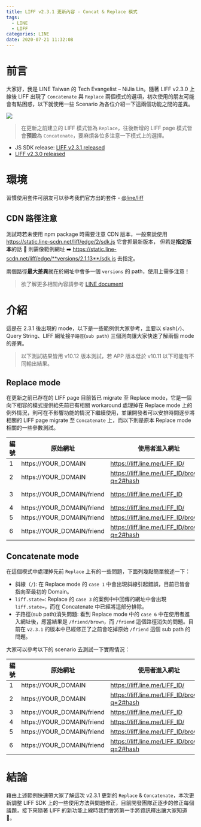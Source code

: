 ```yaml
---
title: LIFF v2.3.1 更新內容 - Concat & Replace 模式
tags:
  - LINE
  - LIFF
categories: LINE
date: 2020-07-21 11:32:08
---
```


# 前言

大家好，我是 LINE Taiwan 的 Tech Evangelist – NiJia Lin。隨著 LIFF v2.3.0 上線後 LIFF 出現了 `Concatenate` 與 `Replace` 兩個模式的選項，初次使用的朋友可能會有點困惑，以下就使用一些 Scenario 為各位介紹一下這兩個功能之間的差異。

![](https://i.imgur.com/SkUlT3P.png)

> 在更新之前建立的 LIFF 模式皆為 `Replace`，往後新增的 LIFF page 模式皆會**預設**為 `Concatenate`，要麻煩各位多注意一下模式上的選擇。

- JS SDK release: [LIFF v2.3.1 released](https://developers.line.biz/en/news/2020/07/16/release-liff-2.3.1/)
- [LIFF v2.3.0 released](https://developers.line.biz/en/news/2020/06/29/release-liff-2.3/)

<!-- more -->

# 環境

習慣使用套件可朋友可以參考我們官方出的套件 - [@line/liff](https://www.npmjs.com/package/@line/liff)

## CDN 路徑注意

測試時若未使用 npm package 時需要注意 CDN 版本，一般來說使用 https://static.line-scdn.net/liff/edge/2/sdk.js 它會抓最新版本，
但若是**指定版本**的話  則需像範例網址 ➡️ https://static.line-scdn.net/liff/edge/**versions/2.1.13**/sdk.js 去指定。

兩個路徑**最大差異**就在於網址中會多一個 `versions` 的 path，使用上需多注意！

> 欲了解更多相關內容請參考 [LINE document](https://developers.line.biz/en/docs/liff/developing-liff-apps/#specify-cdn-path)

# 介紹

這是在 2.3.1 後出現的 mode，以下是一些範例供大家參考，主要以 slash(`/`)、Query String、LIFF 網址接`子路徑`(`sub path`) 三個測向讓大家快速了解兩個 mode 的差異。

> 以下測試結果皆用 v10.12 版本測試，若 APP 版本低於 v10.11 以下可能有不同輸出結果。

## Replace mode

在更新之前已存在的 LIFF page 目前皆已 migrate 至 Replace mode，它是一個向下相容的模式提供給先前已有相關 workaround 處理掉在 Replace mode 上的例外情況，則可在不影響功能的情況下繼續使用，並讓開發者可以安排時間逐步將相關的 LIFF page migrate 至 `Concatenate` 上，而以下則是原本 Replace mode 相關的一些參數測試。

| 編號 | 原始網址                   | 使用者進入網址                               | 結果顯示網址                           |
| ---- | -------------------------- | -------------------------------------------- | -------------------------------------- |
| 1    | https://YOUR_DOMAIN        | https://liff.line.me/LIFF_ID/                | https://YOUR_DOMAIN/                   |
| 2    | https://YOUR_DOMAIN        | https://liff.line.me/LIFF_ID/brown/?q=2#hash | https://YOUR_DOMAIN/brown/?q=2         |
| 3    | https://YOUR_DOMAIN/friend | https://liff.line.me/LIFF_ID                 | https://YOUR_DOMAIN/friend?liff.state= |
| 4    | https://YOUR_DOMAIN/friend | https://liff.line.me/LIFF_ID/                | https://YOUR_DOMAIN/friend             |
| 5    | https://YOUR_DOMAIN/friend | https://liff.line.me/LIFF_ID/brown           | https://YOUR_DOMAIN/friend/brown       |
| 6    | https://YOUR_DOMAIN/friend | https://liff.line.me/LIFF_ID/brown/?q=2#hash | https://YOUR_DOMAIN/brown/?q=2         |

## Concatenate mode

在這個模式中處理掉先前 `Replace` 上有的一些問題，下面列幾點簡單敘述一下：

- 斜線（`/`): 在 Replace mode 的 `case 1` 中會出現斜線引起錯誤，目前已皆會指向至最初的 Domain。
- `liff.state=`: Replace 的 `case 3` 的案例中中回傳的網址中會出現 `liff.state=`，而在 Concatenate 中已經將這部分排除。
- 子路徑(sub path)消失問題: 看到 Replace mode 中的 `case 6` 中在使用者進入網址後，應當結果是 `/friend/brown`，而 `/friend` 這個路徑消失的問題。目前在 `v2.3.1` 的版本中已經修正了之前會吃掉原始 `/friend` 這個 sub path 的問題。

大家可以參考以下的 scenario 去測試一下實際情況：

| 編號 | 原始網址                   | 使用者進入網址                               | 結果顯示網址                               |
| ---- | -------------------------- | -------------------------------------------- | ------------------------------------------ |
| 1    | https://YOUR_DOMAIN        | https://liff.line.me/LIFF_ID/                | https://YOUR_DOMAIN                        |
| 2    | https://YOUR_DOMAIN        | https://liff.line.me/LIFF_ID/brown/?q=2#hash | https://YOUR_DOMAIN/brown/?q=2#hash        |
| 3    | https://YOUR_DOMAIN/friend | https://liff.line.me/LIFF_ID                 | https://YOUR_DOMAIN/friend                 |
| 4    | https://YOUR_DOMAIN/friend | https://liff.line.me/LIFF_ID/                | https://YOUR_DOMAIN/friend                 |
| 5    | https://YOUR_DOMAIN/friend | https://liff.line.me/LIFF_ID/brown           | https://YOUR_DOMAIN/brown                  |
| 6    | https://YOUR_DOMAIN/friend | https://liff.line.me/LIFF_ID/brown/?q=2#hash | https://YOUR_DOMAIN/friend/brown/?q=2#hash |

# 結論

藉由上述範例快速帶大家了解這次 v2.3.1 更新的 `Replace` & `Concatenate`，本次更新調整 LIFF SDK 上的一些使用方法與問題修正，目前開發團隊正逐步的修正每個議題，接下來隨著 LIFF 的新功能上線時我們會將第一手將資訊釋出讓大家知道 🙂。
